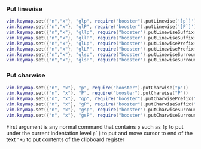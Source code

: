 ### Put linewise
```lua
vim.keymap.set({"n","x"}, "glp", require("booster").putLinewise(']p`]'))
vim.keymap.set({"n","x"}, "glP", require("booster").putLinewise(']P`]'))
vim.keymap.set({"n","x"}, "gllp", require("booster").putLinewiseSuffix(']p`]'))
vim.keymap.set({"n","x"}, "gllP", require("booster").putLinewiseSuffix(']P`]'))
vim.keymap.set({"n","x"}, "glLp", require("booster").putLinewisePrefix(']p`]'))
vim.keymap.set({"n","x"}, "glLP", require("booster").putLinewisePrefix(']P`]'))
vim.keymap.set({"n","x"}, "glsp", require("booster").putLinewiseSurround(']p`]'))
vim.keymap.set({"n","x"}, "glsP", require("booster").putLinewiseSurround(']P`]'))
```
### Put charwise
```lua
vim.keymap.set({"n", "x"}, "p", require("booster").putCharwise("p"))
vim.keymap.set({"n", "x"}, "P", require("booster").putCharwise("P"))
vim.keymap.set({"n", "x"}, "gp", require("booster").putCharwisePrefix("p"))
vim.keymap.set({"n", "x"}, "gP", require("booster").putCharwiseSuffix("P"))
vim.keymap.set({"n", "x"}, "gsp", require("booster").putCharwiseSurround("p"))
vim.keymap.set({"n", "x"}, "gsP", require("booster").putCharwiseSurround("P"))
```
First argument is any normal command that contains `p` such as
`]p` to put under the current indentation level
``p`]`` to put and move cursor to end of the text
`"+p` to put contents of the clipboard register
